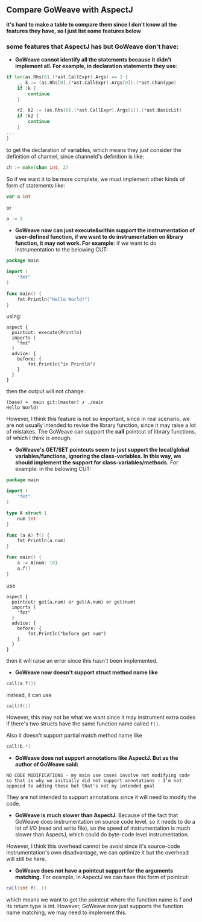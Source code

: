## Compare GoWeave with AspectJ

**it's hard to make a table to compare them since I don't know all the features they have, so I just list some features below**

### some features that AspectJ has but GoWeave don't have:

* **GoWeave cannot identify all the statements because it didn't implement all. For example, in declaration statements they use**:
```Go
if len(as.Rhs[0].(*ast.CallExpr).Args) == 2 {
	_, k := (as.Rhs[0].(*ast.CallExpr).Args[0]).(*ast.ChanType)
	if !k {
	    continue
	}

	r2, k2 := (as.Rhs[0].(*ast.CallExpr).Args[1]).(*ast.BasicLit)
	if !k2 {
		continue
	}
...
}
```
to get the declaration of variables, which means they just consider the definition of channel, since channeld's definition is like:
```Go
ch := make(chan int, 2)
```

So if we want it to be more complete, we must implement other kinds of form of statements like:
```Go
var a int
```
or 
```Go
a := 2
```

* **GoWeave now can just **execute&within** support the instrumentation of user-defined function, if we want to do instrumentation on library function, it may not work. For example**:
if we want to do instrumentation to the belowing CUT:
```Go
package main

import (
	"fmt"
)

func main() {
	fmt.Println("Hello World!")
}
```
using:
```
aspect {
  pointcut: execute(Println)
  imports (
    "fmt"
  )
  advice: {
	before: {
    	fmt.Println("in Println")
  	}
  }
}
```
then the output will not change:
```shell
(base) ➜  main git:(master) ✗ ./main
Hello World!
```

However, I think this feature is not so important, since in real scenario, we are not usually intended to revise the library function, since it may raise a lot of mistakes. The GoWeave can support the **call** pointcut of library functions, of which I think is enough.

* **GoWeave's GET/SET pointcuts seem to just support the local/global variables/functions, ignoring the class-variables. In this way, we should implement the support for class-variables/methods.**
For example:
in the belowing CUT:
```Go
package main

import (
	"fmt"
)

type A struct {
	num int
}

func (a A) f() {
	fmt.Println(a.num)
}

func main() {
	a := A{num: 10}
	a.f()
}
```
use
```
aspect {
  pointcut: get(a.num) or get(A.num) or get(num)
  imports (
    "fmt"
  )
  advice: {
	before: {
    	fmt.Println("before get num")
  	}
  }
}
```
then it will raise an error since this hasn't been implemented.

* **GoWeave now doesn't support struct method name like**
```Go
call(a.f())
```
instead, it can use
```Go
call(f())
```
However, this may not be what we want since it may instrument extra codes if there's two structs have the same function name called `f()`.

Also it doesn't support partial match method name like
```Go
call(b.*)
```

* **GoWeave does not support annotations like AspectJ. But as the author of GoWeave said:**
```
NO CODE MODIFICATIONS - my main use cases involve not modifying code so that is why we initially did not support annotations - I'm not opposed to adding these but that's not my intended goal
```
They are not intended to support annotations since it will need to modify the code.

* **GoWeave is much slower than AspectJ.**
Because of the fact that GoWeave does instrumentation on source code level, so it needs to do a lot of I/O (read and write file), so the speed of instrumentation is much slower than AspectJ, which could do byte-code level instrumentation.

However, I think this overhead cannot be avoid since it's source-code instrumentation's own disadvantage, we can optimize it but the overhead will still be here.

* **GoWeave does not have a pointcut support for the arguments matching.**
For example, in AspectJ we can have this form of pointcut:
```Java
call(int f(..))
```
which means we want to get the pointcut where the function name is f and its return type is int.
However, GoWeave now just supports the function name matching, we may need to implement this.
